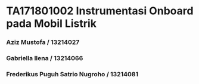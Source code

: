 # TA171801002 Instrumentasi Onboard pada Mobil Listrik
<h3> Aziz Mustofa / 13214027 </h3>
<h3> Gabriella Ilena / 13214066 </h3>
<h3> Frederikus Puguh Satrio Nugroho / 13214081 </h3>
